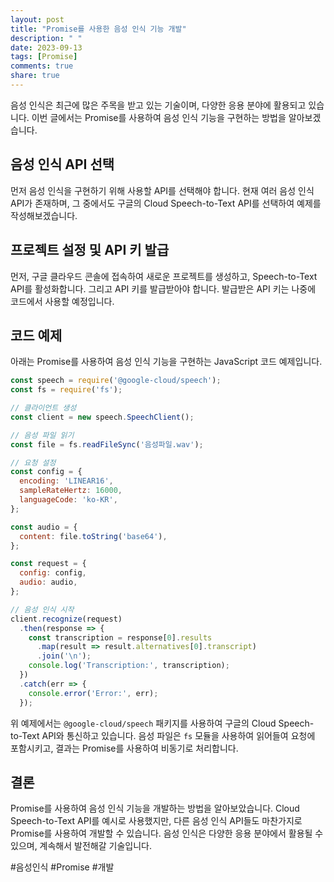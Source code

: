 ```yaml
---
layout: post
title: "Promise를 사용한 음성 인식 기능 개발"
description: " "
date: 2023-09-13
tags: [Promise]
comments: true
share: true
---
```


음성 인식은 최근에 많은 주목을 받고 있는 기술이며, 다양한 응용 분야에 활용되고 있습니다. 이번 글에서는 Promise를 사용하여 음성 인식 기능을 구현하는 방법을 알아보겠습니다.

## 음성 인식 API 선택

먼저 음성 인식을 구현하기 위해 사용할 API를 선택해야 합니다. 현재 여러 음성 인식 API가 존재하며, 그 중에서도 구글의 Cloud Speech-to-Text API를 선택하여 예제를 작성해보겠습니다.

## 프로젝트 설정 및 API 키 발급

먼저, 구글 클라우드 콘솔에 접속하여 새로운 프로젝트를 생성하고, Speech-to-Text API를 활성화합니다. 그리고 API 키를 발급받아야 합니다. 발급받은 API 키는 나중에 코드에서 사용할 예정입니다.

## 코드 예제

아래는 Promise를 사용하여 음성 인식 기능을 구현하는 JavaScript 코드 예제입니다.

```javascript
const speech = require('@google-cloud/speech');
const fs = require('fs');

// 클라이언트 생성
const client = new speech.SpeechClient();

// 음성 파일 읽기
const file = fs.readFileSync('음성파일.wav');

// 요청 설정
const config = {
  encoding: 'LINEAR16',
  sampleRateHertz: 16000,
  languageCode: 'ko-KR',
};

const audio = {
  content: file.toString('base64'),
};

const request = {
  config: config,
  audio: audio,
};

// 음성 인식 시작
client.recognize(request)
  .then(response => {
    const transcription = response[0].results
      .map(result => result.alternatives[0].transcript)
      .join('\n');
    console.log('Transcription:', transcription);
  })
  .catch(err => {
    console.error('Error:', err);
  });
```

위 예제에서는 `@google-cloud/speech` 패키지를 사용하여 구글의 Cloud Speech-to-Text API와 통신하고 있습니다. 음성 파일은 `fs` 모듈을 사용하여 읽어들여 요청에 포함시키고, 결과는 Promise를 사용하여 비동기로 처리합니다.

## 결론

Promise를 사용하여 음성 인식 기능을 개발하는 방법을 알아보았습니다. Cloud Speech-to-Text API를 예시로 사용했지만, 다른 음성 인식 API들도 마찬가지로 Promise를 사용하여 개발할 수 있습니다. 음성 인식은 다양한 응용 분야에서 활용될 수 있으며, 계속해서 발전해갈 기술입니다.

#음성인식 #Promise #개발